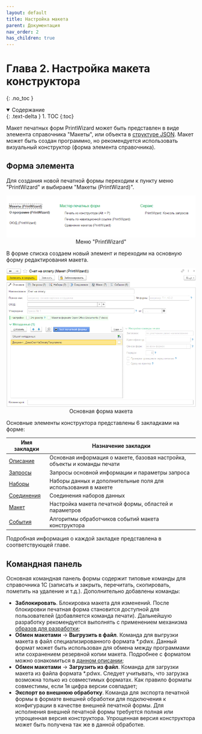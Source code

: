 ```yaml
---
layout: default
title: Настройка макета
parent: Документация
nav_order: 2
has_children: true
---
```


# Глава 2. Настройка макета конструктора
{: .no_toc }

<details open markdown="block">
  <summary>
    Содержание
  </summary>
  {: .text-delta }
1. TOC
{:toc}
</details>

Макет печатных форм PrintWizard может быть представлен в виде элемента справочника "Макеты", или объекта в [структуре JSON][8]. Макет может быть создан программно, но рекомендуется использовать визуальный конструктор (форма элемента справочника).

## Форма элемента

Для создания новой печатной формы переходим к пункту меню "PrintWizard" и выбираем "Макеты (PrintWizard)". 

<p align="center">
    <a href="./../img/ch_02/0_menu.png"><img src="./../img/ch_02/0_menu.png" style="width:700px"></a>
    <br>Меню "PrintWizard"
</p>

В форме списка создаем новый элемент и переходим на основную форму редактирования макета.

<p align="center">
    <a href="./../img/ch_02/1_main.png"><img src="./../img/ch_02/1_main.png" style="width:700px"></a>
    <br>Основная форма макета
</p>

Основные элементы конструктора представлены 6 закладками на форме:

| Имя закладки | Назначение закладки |
|--|--|
| [Описание][1]   | Основная информация о макете, базовая настройка, объекты и команды печати |
| [Запросы][2]    | Запросы основной информации и параметры запроса |
| [Наборы][3]     | Наборы данных и дополнительные поля для использования в макете |
| [Соединения][4] | Соединения наборов данных |
| [Макет][5]      | Настройка макета печатной формы, областей и параметров |
| [События][6]    | Алгоритмы обработчиков событий макета конструктора |

Подробная информация о каждой закладке представлена в соответствующей главе.

## Командная панель

Основная командная панель формы содержит типовые команды для справочника 1С (записать и закрыть, перечитать, скопировать, пометить на удаление и т.д.). Дополнительно добавлены команды:

* **Заблокировать**. Блокировка макета для изменений. После блокировки печатная форма становится доступной для пользователей (добавляется команда печати). Дальнейшую разработку рекомендуется выполнять с применением механизма [образов для разработки][7];
* **Обмен макетами** -> **Выгрузить в файл**. Команда для выгрузки макета в файл специализированного формата *.pdwx. Данный формат может быть использован для обмена между программами или сохранением резервной копии макета. Подробнее с форматом можно ознакомиться в [данном описании][8];
* **Обмен макетами** -> **Загрузить из файл**. Команда для загрузки макета из файла формата *.pdwx. Следует учитывать, что загрузка возможна только из совместимых форматах. Как правило форматы совместимы, если 1я цифра версии совпадает;
* **Экспорт во внешнюю обработку**. Команда для экспорта печатной формы в формате внешней обработки для подключения к конфигурации в качестве внешней печатной формы. Для исполнения внешней печатной формы требуется полная или упрощенная версия конструктора. Упрощенная версия конструктора может быть получена так же в данной обработке.

[1]: ch_02_03.html
[2]: ch_02_04.html
[3]: ch_02_05.html
[4]: ch_02_06.html
[5]: ch_02_07.html
[6]: ch_02_08.html
[7]: ch_02_17.html
[8]: ../convert/pw_template_file.html